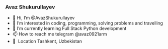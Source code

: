 ### Avaz Shukurullayev
- 👋 Hi, I’m @AvazShukurullayev
- 👀 I’m interested in coding, programming, solving problems and travelling
- 🌱 I’m currently learning Full Stack Python development
- 📫 How to reach me telegram @avaz0921arm
- 📍&nbsp; Location Tashkent, Uzbekistan
